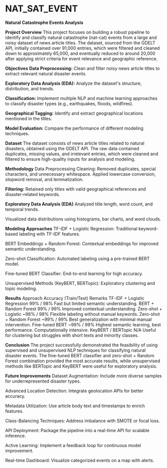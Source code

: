 # NAT_SAT_EVENT

**Natural Catastrophe Events Analysis**

**Project Overview**
This project focuses on building a robust pipeline to identify and classify natural catastrophe (nat-cat) events from a large and noisy dataset of news article titles. The dataset, sourced from the GDELT API, initially contained over 91,000 entries, which were filtered and cleaned down to approximately 65,000, and eventually reduced to around 20,000 after applying strict criteria for event relevance and geographic reference.

**Objectives**
**Data Preprocessing:** Clean and filter noisy news article titles to extract relevant natural disaster events.

**Exploratory Data Analysis (EDA):** Analyze the dataset's structure, distribution, and trends.

**Classification:** Implement multiple NLP and machine learning approaches to classify disaster types (e.g., earthquakes, floods, wildfires).

**Geographical Tagging:** Identify and extract geographical locations mentioned in the titles.

**Model Evaluation:** Compare the performance of different modeling techniques.

**Dataset**
The dataset consists of news article titles related to natural disasters, obtained using the GDELT API. The raw data contained duplicates, missing values, and irrelevant entries, which were cleaned and filtered to ensure high-quality inputs for analysis and modeling.

**Methodology**
Data Preprocessing
Cleaning: Removed duplicates, special characters, and unnecessary whitespace. Applied lowercase conversion, stopword removal, and lemmatization.

**Filtering:** Retained only titles with valid geographical references and disaster-related keywords.

**Exploratory Data Analysis (EDA)**
Analyzed title length, word count, and temporal trends.

Visualized data distributions using histograms, bar charts, and word clouds.

**Modeling Approaches**
TF-IDF + Logistic Regression: Traditional keyword-based labeling with TF-IDF features.

BERT Embeddings + Random Forest: Contextual embeddings for improved semantic understanding.

Zero-shot Classification: Automated labeling using a pre-trained BERT model.

Fine-tuned BERT Classifier: End-to-end learning for high accuracy.

Unsupervised Methods (KeyBERT, BERTopic): Exploratory clustering and topic modeling.

**Results**
Approach	Accuracy (Train/Test)	Remarks
TF-IDF + Logistic Regression	99% / 98%	Fast but limited semantic understanding.
BERT + Random Forest	99% / 99%	Improved contextual understanding.
Zero-shot + Logistic	~98% / 98%	Flexible labeling without manual keywords.
Zero-shot + Random Forest	~99% / 99%	Best generalization with minimal manual intervention.
Fine-tuned BERT	~99% / 99%	Highest semantic learning, best performance. Computationally intensive.
KeyBERT / BERTopic	N/A	Useful for clustering but struggles with short texts and minority classes.

**Conclusion**
The project successfully demonstrated the feasibility of using supervised and unsupervised NLP techniques for classifying natural disaster events. The fine-tuned BERT classifier and zero-shot + Random Forest combination provided the most accurate results, while unsupervised methods like BERTopic and KeyBERT were useful for exploratory analysis.

**Future Improvements**
Dataset Augmentation: Include more diverse samples for underrepresented disaster types.

Advanced Location Detection: Integrate geolocation APIs for better accuracy.

Metadata Utilization: Use article body text and timestamps to enrich features.

Class-Balancing Techniques: Address imbalance with SMOTE or focal loss.

API Deployment: Package the pipeline into a real-time API for scalable inference.

Active Learning: Implement a feedback loop for continuous model improvement.

Real-time Dashboard: Visualize categorized events on a map with alerts.
